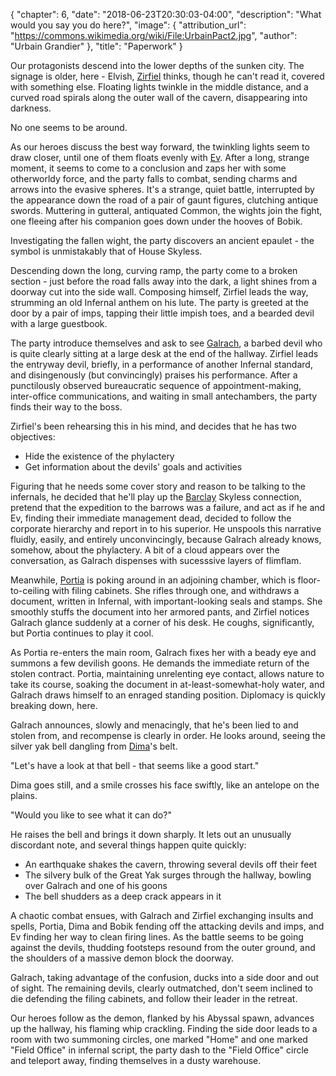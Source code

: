 {
    "chapter": 6,
    "date": "2018-06-23T20:30:03-04:00",
    "description": "What would you say you do here?",
    "image": {
        "attribution_url": "https://commons.wikimedia.org/wiki/File:UrbainPact2.jpg",
        "author": "Urbain Grandier"
    },
    "title": "Paperwork"
}

Our protagonists descend into the lower depths of the sunken city. The signage is older, here - Elvish, [Zirfiel](/characters/zirfiel/) thinks, though he can't read it, covered with something else. Floating lights twinkle in the middle distance, and a curved road spirals along the outer wall of the cavern, disappearing into darkness.

No one seems to be around.

As our heroes discuss the best way forward, the twinkling lights seem to draw closer, until one of them floats evenly with [Ev](/characters/ev/). After a long, strange moment, it seems to come to a conclusion and zaps her with some otherworldy force, and the party falls to combat, sending charms and arrows into the evasive spheres. It's a strange, quiet battle, interrupted by the appearance down the road of a pair of gaunt figures, clutching antique swords. Muttering in gutteral, antiquated Common, the wights join the fight, one fleeing after his companion goes down under the hooves of Bobik.

Investigating the fallen wight, the party discovers an ancient epaulet - the symbol is unmistakably that of House Skyless.

Descending down the long, curving ramp, the party come to a broken section - just before the road falls away into the dark, a light shines from a doorway cut into the side wall. Composing himself, Zirfiel leads the way, strumming an old Infernal anthem on his lute. The party is greeted at the door by a pair of imps, tapping their little impish toes, and a bearded devil with a large guestbook.

The party introduce themselves and ask to see [Galrach](/characters/galrach/), a barbed devil who is quite clearly sitting at a large desk at the end of the hallway. Zirfiel leads the entryway devil, briefly, in a performance of another Infernal standard, and disingenously (but convincingly) praises his performance. After a punctilously observed bureaucratic sequence of appointment-making, inter-office communications, and waiting in small antechambers, the party finds their way to the boss.

Zirfiel's been rehearsing this in his mind, and decides that he has two objectives:

* Hide the existence of the phylactery
* Get information about the devils' goals and activities

Figuring that he needs some cover story and reason to be talking to the infernals, he decided that he'll play up the [Barclay](/characters/barclay/) Skyless connection, pretend that the expedition to the barrows was a failure, and act as if he and Ev, finding their immediate management dead, decided to follow the corporate hierarchy and report in to his superior. He unspools this narrative fluidly, easily, and entirely unconvincingly, because Galrach already knows, somehow, about the phylactery. A bit of a cloud appears over the conversation, as Galrach dispenses with sucesssive layers of flimflam.

Meanwhile, [Portia](/characters/portia/) is poking around in an adjoining chamber, which is floor-to-ceiling with filing cabinets. She rifles through one, and withdraws a document, written in Infernal, with important-looking seals and stamps. She smoothly stuffs the document into her armored pants, and Zirfiel notices Galrach glance suddenly at a corner of his desk. He coughs, significantly, but Portia continues to play it cool.

As Portia re-enters the main room, Galrach fixes her with a beady eye and summons a few devilish goons. He demands the immediate return of the stolen contract. Portia, maintaining unrelenting eye contact, allows nature to take its course, soaking the document in at-least-somewhat-holy water, and Galrach draws himself to an enraged standing position. Diplomacy is quickly breaking down, here.

Galrach announces, slowly and menacingly, that he's been lied to and stolen from, and recompense is clearly in order. He looks around, seeing the silver yak bell dangling from [Dima](/characters/dima/)'s belt.

"Let's have a look at that bell - that seems like a good start."

Dima goes still, and a smile crosses his face swiftly, like an antelope on the plains.

"Would you like to see what it can do?"

He raises the bell and brings it down sharply. It lets out an unusually discordant note, and several things happen quite quickly:

* An earthquake shakes the cavern, throwing several devils off their feet
* The silvery bulk of the Great Yak surges through the hallway, bowling over Galrach and one of his goons
* The bell shudders as a deep crack appears in it

A chaotic combat ensues, with Galrach and Zirfiel exchanging insults and spells, Portia, Dima and Bobik fending off the attacking devils and imps, and Ev finding her way to clean firing lines. As the battle seems to be going against the devils, thudding footsteps resound from the outer ground, and the shoulders of a massive demon block the doorway.

Galrach, taking advantage of the confusion, ducks into a side door and out of sight. The remaining devils, clearly outmatched, don't seem inclined to die defending the filing cabinets, and follow their leader in the retreat.

Our heroes follow as the demon, flanked by his Abyssal spawn, advances up the hallway, his flaming whip crackling. Finding the side door leads to a room with two summoning circles, one marked "Home" and one marked "Field Office" in infernal script, the party dash to the "Field Office" circle and teleport away, finding themselves in a dusty warehouse.